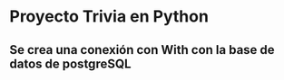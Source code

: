 <h1>Proyecto Trivia en Python</h1>
<h2> Se crea una conexión con With con la base de datos de postgreSQL </h2>